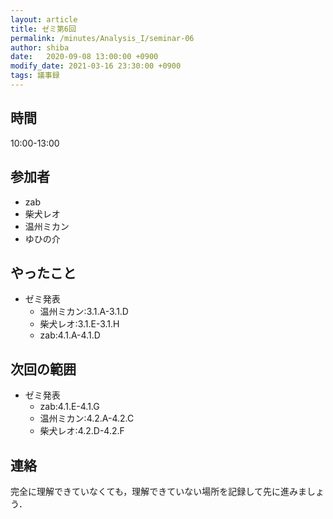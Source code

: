 ```yaml
---
layout: article
title: ゼミ第6回
permalink: /minutes/Analysis_I/seminar-06
author: shiba
date:   2020-09-08 13:00:00 +0900
modify_date: 2021-03-16 23:30:00 +0900
tags: 議事録
---
```


## 時間

10:00-13:00

## 参加者

- zab
- 柴犬レオ
- 温州ミカン
- ゆひの介

## やったこと

- ゼミ発表
  - 温州ミカン:3.1.A-3.1.D
  - 柴犬レオ:3.1.E-3.1.H
  - zab:4.1.A-4.1.D

## 次回の範囲

- ゼミ発表
  - zab:4.1.E-4.1.G
  - 温州ミカン:4.2.A-4.2.C
  - 柴犬レオ:4.2.D-4.2.F

## 連絡

完全に理解できていなくても，理解できていない場所を記録して先に進みましょう．

